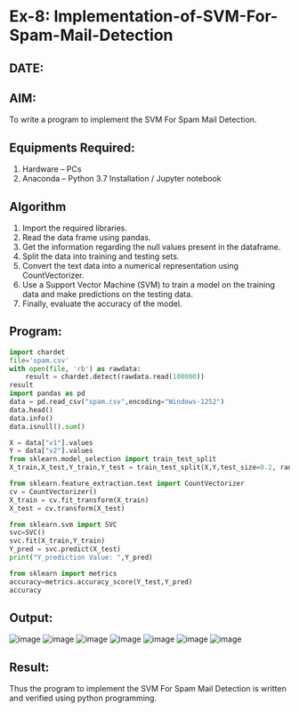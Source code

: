 # Ex-8: Implementation-of-SVM-For-Spam-Mail-Detection
## DATE:
## AIM:
To write a program to implement the SVM For Spam Mail Detection.

## Equipments Required:
1. Hardware – PCs
2. Anaconda – Python 3.7 Installation / Jupyter notebook

## Algorithm
1. Import the required libraries.
2. Read the data frame using pandas.
3. Get the information regarding the null values present in the dataframe.
4. Split the data into training and testing sets.
5. Convert the text data into a numerical representation using CountVectorizer.
6. Use a Support Vector Machine (SVM) to train a model on the training data and make predictions on the testing data.
7. Finally, evaluate the accuracy of the model.

## Program:

```Python
import chardet 
file='spam.csv'
with open(file, 'rb') as rawdata: 
    result = chardet.detect(rawdata.read(100000))
result
import pandas as pd
data = pd.read_csv("spam.csv",encoding="Windows-1252")
data.head()
data.info()
data.isnull().sum()

X = data["v1"].values
Y = data["v2"].values
from sklearn.model_selection import train_test_split
X_train,X_test,Y_train,Y_test = train_test_split(X,Y,test_size=0.2, random_state=0)

from sklearn.feature_extraction.text import CountVectorizer
cv = CountVectorizer()
X_train = cv.fit_transform(X_train)
X_test = cv.transform(X_test)

from sklearn.svm import SVC
svc=SVC()
svc.fit(X_train,Y_train)
Y_pred = svc.predict(X_test)
print("Y_prediction Value: ",Y_pred)

from sklearn import metrics
accuracy=metrics.accuracy_score(Y_test,Y_pred)
accuracy
```
## Output:
![image](https://github.com/RahulM2005R/Implementation-of-SVM-For-Spam-Mail-Detection/assets/166299886/44799fa3-ece7-4462-be26-90ecb6fd4836)
![image](https://github.com/RahulM2005R/Implementation-of-SVM-For-Spam-Mail-Detection/assets/166299886/66d76051-4607-4d8a-bb69-47877a51c4ef)
![image](https://github.com/RahulM2005R/Implementation-of-SVM-For-Spam-Mail-Detection/assets/166299886/ab54471e-e31c-4eca-a501-e35f11d1f8da)
![image](https://github.com/RahulM2005R/Implementation-of-SVM-For-Spam-Mail-Detection/assets/166299886/72308b35-ee91-4cbc-b8f8-ef14466fbaa1)
![image](https://github.com/RahulM2005R/Implementation-of-SVM-For-Spam-Mail-Detection/assets/166299886/a830ff21-4db0-4dbd-a14a-d71fd74df8ec)
![image](https://github.com/RahulM2005R/Implementation-of-SVM-For-Spam-Mail-Detection/assets/166299886/c8430281-3a88-4acd-a387-304ff1003b67)
![image](https://github.com/RahulM2005R/Implementation-of-SVM-For-Spam-Mail-Detection/assets/166299886/b94818ae-7a21-4cb7-9f65-9b5773a47f8c)


## Result:
Thus the program to implement the SVM For Spam Mail Detection is written and verified using python programming.
